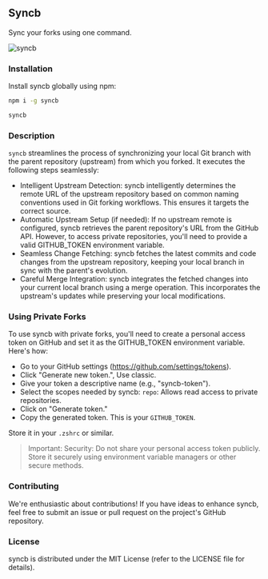 ## Syncb

Sync your forks using one command.

![syncb](https://github.com/sidmohanty11/syncb/assets/73601258/bd97a908-b9c0-43a3-bbe4-14203fe8c081)

### Installation
Install syncb globally using npm:

```bash
npm i -g syncb
```

```bash
syncb
```

### Description
`syncb` streamlines the process of synchronizing your local Git branch with the parent repository (upstream) from which you forked. It executes the following steps seamlessly:

- Intelligent Upstream Detection:
syncb intelligently determines the remote URL of the upstream repository based on common naming conventions used in Git forking workflows. This ensures it targets the correct source.
- Automatic Upstream Setup (if needed):
If no upstream remote is configured, syncb retrieves the parent repository's URL from the GitHub API. However, to access private repositories, you'll need to provide a valid GITHUB_TOKEN environment variable.
- Seamless Change Fetching:
syncb fetches the latest commits and code changes from the upstream repository, keeping your local branch in sync with the parent's evolution.
- Careful Merge Integration:
syncb integrates the fetched changes into your current local branch using a merge operation. This incorporates the upstream's updates while preserving your local modifications.

### Using Private Forks
To use syncb with private forks, you'll need to create a personal access token on GitHub and set it as the GITHUB_TOKEN environment variable. Here's how:

- Go to your GitHub settings (https://github.com/settings/tokens).
- Click "Generate new token.", Use classic.
- Give your token a descriptive name (e.g., "syncb-token").
- Select the scopes needed by syncb: `repo`: Allows read access to private repositories.
- Click on "Generate token."
- Copy the generated token. This is your `GITHUB_TOKEN`.

Store it in your `.zshrc` or similar.

> Important:
> Security: Do not share your personal access token publicly. Store it securely using environment variable managers or other secure methods.

### Contributing
We're enthusiastic about contributions! If you have ideas to enhance syncb, feel free to submit an issue or pull request on the project's GitHub repository.

### License
syncb is distributed under the MIT License (refer to the LICENSE file for details).
